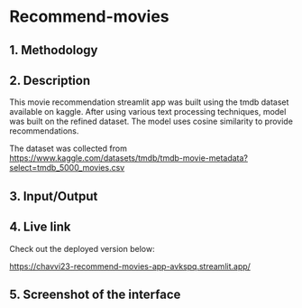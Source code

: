 # Recommend-movies
## 1. Methodology

## 2. Description
This movie recommendation streamlit app was built using the tmdb dataset available on kaggle. After using various text processing techniques, model was built on the refined dataset. The model uses cosine similarity to provide recommendations.

The dataset was collected from https://www.kaggle.com/datasets/tmdb/tmdb-movie-metadata?select=tmdb_5000_movies.csv
## 3. Input/Output
## 4. Live link
Check out the deployed version below:

https://chavvi23-recommend-movies-app-avkspq.streamlit.app/
## 5. Screenshot of the interface



